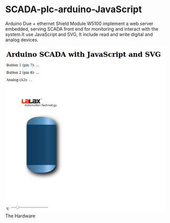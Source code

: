 # SCADA-plc-arduino-JavaScript
Arduino Due +   ethernet Shield Module W5100 implement a web server embedded, serving SCADA front end for monitoring and interact with the system.It use JavaScript and SVG, It include read and write digital and analog devices. 


<html>
<head></head>
<body>
<img src="web.png" alt="SCADA-plc-arduino-JavaScript"> 
The Hardware  
  
</body>  
</tml>
